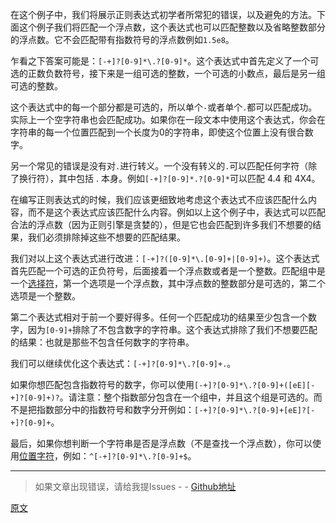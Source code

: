 在这个例子中，我们将展示正则表达式初学者所常犯的错误，以及避免的方法。下面这个例子我们将匹配一个浮点数，这个表达式也可以匹配整数以及省略整数部分的浮点数。它不会匹配带有指数符号的浮点数例如`1.5e8`。

乍看之下答案可能是：`[-+]?[0-9]*\.?[0-9]*`。这个表达式中首先定义了一个可选的正数负数符号，接下来是一组可选的整数，一个可选的小数点，最后是另一组可选的整数。

这个表达式中的每一个部分都是可选的，所以单个`-`或者单个`.`都可以匹配成功。实际上一个空字符串也会匹配成功。如果你在一段文本中使用这个表达式，你会在字符串的每一个位置匹配到一个长度为0的字符串，即使这个位置上没有很合数字。

另一个常见的错误是没有对`.`进行转义。一个没有转义的`.`可以匹配任何字符（除了换行符），其中包括 . 本身。例如`[-+]?[0-9]*.?[0-9]*`可以匹配 4.4 和 4X4。

在编写正则表达式的时候，我们应该更细致地考虑这个表达式不应该匹配什么内容，而不是这个表达式应该匹配什么内容。例如以上这个例子中，表达式可以匹配合法的浮点数（因为正则引擎是贪婪的），但是它也会匹配到许多我们不想要的结果，我们必须排除掉这些不想要的匹配结果。

我们对以上这个表达式进行改进：`[-+]?([0-9]*\.[0-9]+|[0-9]+)`。这个表达式首先匹配一个可选的正负符号，后面接着一个浮点数或者是一个整数。匹配组中是一个[选择符](https://github.com/SBDavid/How-a-Regex-Engine-Works-Internally/blob/master/010-%E9%80%89%E6%8B%A9%E7%AC%A6.md)，第一个选项是一个浮点数，其中浮点数的整数部分是可选的，第二个选项是一个整数。

第二个表达式相对于前一个要好得多。任何一个匹配成功的结果至少包含一个数字，因为`[0-9]+`排除了不包含数字的字符串。这个表达式排除了我们不想要匹配的结果：也就是那些不包含任何数字的字符串。

我们可以继续优化这个表达式：`[-+]?[0-9]*\.?[0-9]+.`。

如果你想匹配包含指数符号的数字，你可以使用`[-+]?[0-9]*\.?[0-9]+([eE][-+]?[0-9]+)?`。请注意：整个指数部分包含在一个组中，并且这个组是可选的。而不是把指数部分中的指数符号和数字分开例如：`[-+]?[0-9]*\.?[0-9]+[eE]?[-+]?[0-9]+`。

最后，如果你想判断一个字符串是否是浮点数（不是查找一个浮点数），你可以使用[位置字符](https://github.com/SBDavid/How-a-Regex-Engine-Works-Internally/blob/master/008-%E4%BD%8D%E7%BD%AE%E5%AD%97%E7%AC%A6.md)，例如：`^[-+]?[0-9]*\.?[0-9]+$`。

---

> 如果文章出现错误，请给我提Issues - -
[Github地址](https://github.com/SBDavid/How-a-Regex-Engine-Works-Internally)

[原文](https://www.regular-expressions.info/charclass.html)
